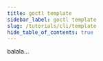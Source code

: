 ```yaml
---
title: goctl template
sidebar_label: goctl template
slug: /tutorials/cli/template
hide_table_of_contents: true
---
```

balala...